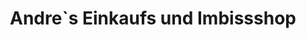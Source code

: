 ---
title: "Andre`s Einkaufs und Imbissshop"
url: /leipzig/andre-s-einkaufs-und-imbissshop/
shop: Lebensmittel
---